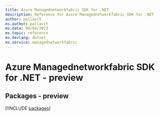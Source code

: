 ```yaml
---
title: Azure Managednetworkfabric SDK for .NET
description: Reference for Azure Managednetworkfabric SDK for .NET
author: pallavit
ms.author: pallavit
ms.data: 08/04/2023
ms.topic: reference
ms.devlang: dotnet
ms.service: managednetworkfabric
---
```

# Azure Managednetworkfabric SDK for .NET - preview
## Packages - preview
[!INCLUDE [packages](managednetworkfabric-index.md)]